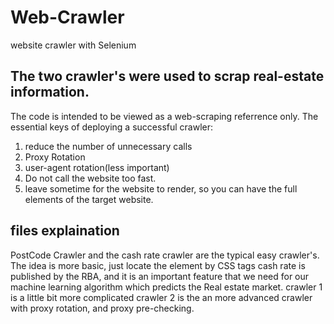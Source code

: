 # Web-Crawler
website crawler with Selenium

## The two crawler's were used to scrap real-estate information.
The code is intended to be viewed as a web-scraping referrence only.
The essential keys of deploying a successful crawler:
1. reduce the number of unnecessary calls
2. Proxy Rotation
3. user-agent rotation(less important)
4. Do not call the website too fast.
5. leave sometime for the website to render, so you can have the full elements of the target website.

## files explaination
PostCode Crawler and the cash rate crawler are the typical easy crawler's. The idea is more basic, just locate the element by CSS tags
cash rate is published by the RBA, and it is an important feature that we need for our machine learning algorithm which predicts the Real estate market.
crawler 1 is a little bit more complicated
crawler 2 is the an more advanced crawler with proxy rotation, and proxy pre-checking.
